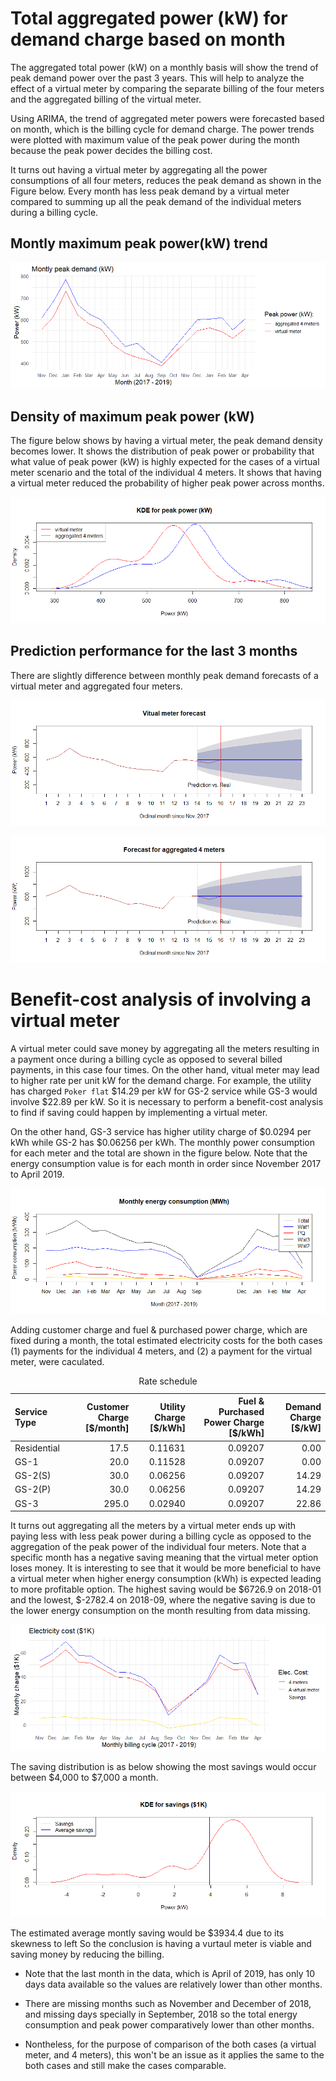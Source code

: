 # Total aggregated power (kW) for demand charge based on month

The aggregated total power (kW) on a monthly basis will show the trend of peak demand power over the past 3 years. This will help to analyze the effect of a virtual meter by comparing the separate billing of the four meters and the aggregated billing of the virtual meter. 

Using ARIMA, the trend of aggregated meter powers were forecasted based on month, which is the billing cycle for demand charge. The power trends were plotted with maximum value of the peak power during the month because the peak power decides the billing cost.

It turns out having a virtual meter by aggregating all the power consumptions of all four meters, reduces the peak demand as shown in the Figure below. Every month has less peak demand by a virtual meter compared to summing up all the peak demand of the individual meters during a billing cycle. 

## Montly maximum peak power(kW) trend

![](charge_files/figure-html/unnamed-chunk-1-1.png)<!-- -->


## Density of maximum peak power (kW)

The figure below shows by having a virtual meter, the peak demand density becomes lower. It shows the distribution of peak power or probability that what value of peak power (kW) is highly expected for the cases of a virtual meter scenario and the total of the individual 4 meters. It shows that having a virtual meter reduced the probability of higher peak power across months. 

![](charge_files/figure-html/unnamed-chunk-2-1.png)<!-- -->

## Prediction performance for the last 3 months

There are slightly difference between monthly peak demand forecasts of a virtual meter and aggregated four meters. 

![](charge_files/figure-html/unnamed-chunk-3-1.png)<!-- -->

![](charge_files/figure-html/unnamed-chunk-4-1.png)<!-- -->


# Benefit-cost analysis of involving a virtual meter

A virtual meter could save money by aggregating all the meters resulting in a payment once during a billing cycle as opposed to several billed payments, in this case four times. On the other hand, vitual meter may lead to higher rate per unit kW for the demand charge. For example, the utility has charged `Poker flat` \$14.29 per kW for GS-2 service while GS-3 would involve \$22.89 per kW. So it is necessary to perform a benefit-cost analysis to find if saving could happen by implementing a virtual meter. 



On the other hand, GS-3 service has higher utility charge of \$0.0294 per kWh while GS-2 has \$0.06256 per kWh. The monthly power consumption for each meter and the total are shown in the figure below. Note that the energy consumption value is for each month in order since November 2017 to April 2019. 

![](charge_files/figure-html/unnamed-chunk-6-1.png)<!-- -->

Adding customer charge and fuel & purchased power charge, which are fixed during a month, the total estimated electricity costs for the both cases (1) payments for the individual 4 meters, and (2) a payment for the virtual meter, were caculated. 

<table class="table table-striped table-hover table-condensed" style="margin-left: auto; margin-right: auto;">
<caption>Rate schedule</caption>
 <thead>
  <tr>
   <th style="text-align:left;"> Service Type </th>
   <th style="text-align:right;"> Customer Charge [$/month] </th>
   <th style="text-align:right;"> Utility Charge [$/kWh] </th>
   <th style="text-align:right;"> Fuel &amp; Purchased Power Charge [$/kWh] </th>
   <th style="text-align:right;"> Demand Charge [$/kW] </th>
  </tr>
 </thead>
<tbody>
  <tr>
   <td style="text-align:left;"> Residential </td>
   <td style="text-align:right;"> 17.5 </td>
   <td style="text-align:right;"> 0.11631 </td>
   <td style="text-align:right;"> 0.09207 </td>
   <td style="text-align:right;"> 0.00 </td>
  </tr>
  <tr>
   <td style="text-align:left;"> GS-1 </td>
   <td style="text-align:right;"> 20.0 </td>
   <td style="text-align:right;"> 0.11528 </td>
   <td style="text-align:right;"> 0.09207 </td>
   <td style="text-align:right;"> 0.00 </td>
  </tr>
  <tr>
   <td style="text-align:left;"> GS-2(S) </td>
   <td style="text-align:right;"> 30.0 </td>
   <td style="text-align:right;"> 0.06256 </td>
   <td style="text-align:right;"> 0.09207 </td>
   <td style="text-align:right;"> 14.29 </td>
  </tr>
  <tr>
   <td style="text-align:left;"> GS-2(P) </td>
   <td style="text-align:right;"> 30.0 </td>
   <td style="text-align:right;"> 0.06256 </td>
   <td style="text-align:right;"> 0.09207 </td>
   <td style="text-align:right;"> 14.29 </td>
  </tr>
  <tr>
   <td style="text-align:left;"> GS-3 </td>
   <td style="text-align:right;"> 295.0 </td>
   <td style="text-align:right;"> 0.02940 </td>
   <td style="text-align:right;"> 0.09207 </td>
   <td style="text-align:right;"> 22.86 </td>
  </tr>
</tbody>
</table>


It turns out aggregating all the meters by a virtual meter ends up with paying less with less peak power during a billing cycle as opposed to the aggregation of the peak power of the individual four meters. Note that a specific month has a negative saving meaning that the virtual meter option loses money. It is interesting to see that it would be more beneficial to have a virtual meter when higher energy consumption (kWh) is expected leading to more profitable option. The highest saving would be \$6726.9 on 2018-01 and the lowest, \$-2782.4 on 2018-09, where the negative saving is due to the lower energy consumption on the month resulting from data missing. 

![](charge_files/figure-html/unnamed-chunk-8-1.png)<!-- -->

The saving distribution is as below showing the most savings would occur between \$4,000 to \$7,000 a month. 

![](charge_files/figure-html/unnamed-chunk-9-1.png)<!-- -->



The estimated average montly saving would be \$3934.4 due to its skewness to left So the conclusion is having a vurtaul meter is viable and saving money by reducing the billing. 

* Note that the last month in the data, which is April of 2019, has only 10 days data available so the values are relatively lower than other months. 

* There are missing months such as November and December of 2018, and missing days specially in September, 2018 so the total energy consumption and peak power comparatively lower than other months. 

* Nontheless, for the purpose of comparison of the both cases (a virtual meter, and 4 meters), this won't be an issue as it applies the same to the both cases and still make the cases comparable.



